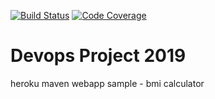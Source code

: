 [![Build Status](https://travis-ci.com/maniacalbrain/devops-project-2019.svg?branch=master)](https://travis-ci.com/maniacalbrain/devops-project-2019)
[![Code Coverage](https://codecov.io/github/maniacalbrain/devops-project-2019/coverage.svg)](https://codecov.io/gh/maniacalbrain/devops-project-2019)


Devops Project 2019
==============
heroku
maven webapp sample - bmi calculator
